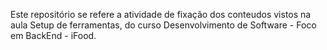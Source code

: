 Este repositório se refere a atividade de fixação dos conteudos vistos na aula Setup de ferramentas, do curso Desenvolvimento de Software - Foco em BackEnd - iFood.